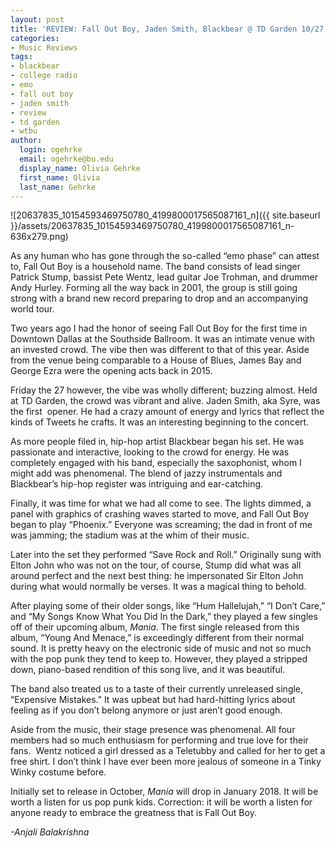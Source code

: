 ```yaml
---
layout: post
title: 'REVIEW: Fall Out Boy, Jaden Smith, Blackbear @ TD Garden 10/27'
categories:
- Music Reviews
tags:
- blackbear
- college radio
- emo
- fall out boy
- jaden smith
- review
- td garden
- wtbu
author:
  login: ogehrke
  email: ogehrke@bu.edu
  display_name: Olivia Gehrke
  first_name: Olivia
  last_name: Gehrke
---
```

![20637835_10154593469750780_4199800017565087161_n]({{ site.baseurl }}/assets/20637835_10154593469750780_4199800017565087161_n-636x279.png)

As any human who has gone through the so-called “emo phase” can attest to, Fall Out Boy is a household name. The band consists of lead singer Patrick Stump, bassist Pete Wentz, lead guitar Joe Trohman, and drummer Andy Hurley. Forming all the way back in 2001, the group is still going strong with a brand new record preparing to drop and an accompanying world tour.

Two years ago I had the honor of seeing Fall Out Boy for the first time in Downtown Dallas at the Southside Ballroom. It was an intimate venue with an invested crowd. The vibe then was different to that of this year. Aside from the venue being comparable to a House of Blues, James Bay and George Ezra were the opening acts back in 2015.

Friday the 27 however, the vibe was wholly different; buzzing almost. Held at TD Garden, the crowd was vibrant and alive. Jaden Smith, aka Syre, was the first  opener. He had a crazy amount of energy and lyrics that reflect the kinds of Tweets he crafts. It was an interesting beginning to the concert.

As more people filed in, hip-hop artist Blackbear began his set. He was passionate and interactive, looking to the crowd for energy. He was completely engaged with his band, especially the saxophonist, whom I might add was phenomenal. The blend of jazzy instrumentals and Blackbear’s hip-hop register was intriguing and ear-catching.

Finally, it was time for what we had all come to see. The lights dimmed, a panel with graphics of crashing waves started to move, and Fall Out Boy began to play “Phoenix.” Everyone was screaming; the dad in front of me was jamming; the stadium was at the whim of their music.

Later into the set they performed “Save Rock and Roll.” Originally sung with Elton John who was not on the tour, of course, Stump did what was all around perfect and the next best thing: he impersonated Sir Elton John during what would normally be verses. It was a magical thing to behold.

After playing some of their older songs, like “Hum Hallelujah,” “I Don’t Care,” and “My Songs Know What You Did In the Dark,” they played a few singles off of their upcoming album, _Mania_. The first single released from this album, “Young And Menace,” is exceedingly different from their normal sound. It is pretty heavy on the electronic side of music and not so much with the pop punk they tend to keep to. However, they played a stripped down, piano-based rendition of this song live, and it was beautiful.

The band also treated us to a taste of their currently unreleased single, “Expensive Mistakes.” It was upbeat but had hard-hitting lyrics about feeling as if you don’t belong anymore or just aren’t good enough.

Aside from the music, their stage presence was phenomenal. All four members had so much enthusiasm for performing and true love for their fans.  Wentz noticed a girl dressed as a Teletubby and called for her to get a free shirt. I don’t think I have ever been more jealous of someone in a Tinky Winky costume before.

Initially set to release in October, _Mania_ will drop in January 2018. It will be worth a listen for us pop punk kids. Correction: it will be worth a listen for anyone ready to embrace the greatness that is Fall Out Boy.

_\-Anjali Balakrishna_
